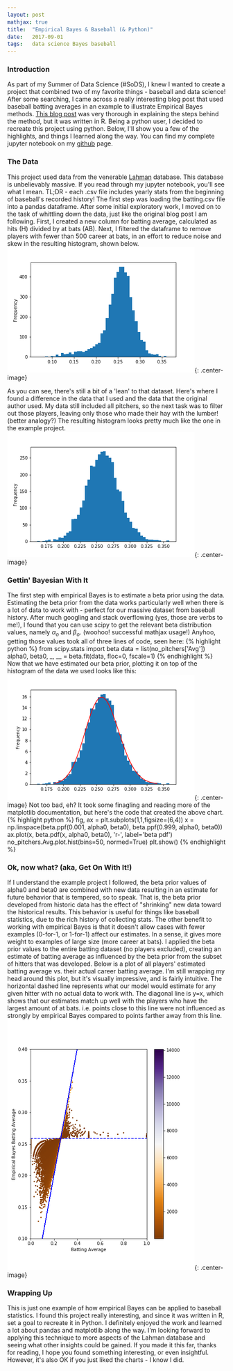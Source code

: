 ```yaml
---
layout: post
mathjax: true
title:  "Empirical Bayes & Baseball (& Python)"
date:   2017-09-01
tags:   data science Bayes baseball
---
```

### Introduction
As part of my Summer of Data Science (#SoDS), I knew I wanted to create a project that combined two of my favorite things - baseball and data science! After some searching, I came across a really interesting blog post that used baseball batting averages in an example to illustrate Empirical Bayes methods. [This blog post][eb-baseball] was very thorough in explaining the steps behind the method, but it was written in R. Being a python user, I decided to recreate this project using python. Below, I'll show you a few of the highlights, and things I learned along the way. You can find my complete jupyter notebook on my [github][ipynb] page.

### The Data
This project used data from the venerable [Lahman][Lahman] database. This database is unbelievably massive. If you read through my jupyter notebook, you'll see what I mean. TL;DR - each .csv file includes yearly stats from the beginning of baseball's recorded history! The first step was loading the batting.csv file into a pandas dataframe. After some initial exploratory work, I moved on to the task of whittling down the data, just like the original blog post I am following. First, I created a new column for batting average, calculated as hits (H) divided by at bats (AB). Next, I filtered the dataframe to remove players with fewer than 500 career at bats, in an effort to reduce noise and skew in the resulting histogram, shown below.
![Career_500_histogram](/assets/Career_500_hist.png){: .center-image}

As you can see, there's still a bit of a 'lean' to that dataset. Here's where I found a difference in the data that I used and the data that the original author used. My data still included all pitchers, so the next task was to filter out those players, leaving only those who made their hay with the lumber! (better analogy?) The resulting histogram looks pretty much like the one in the example project.
![no_pitchers_histogram](/assets/no_pitchers_hist.png){: .center-image}

### Gettin' Bayesian With It
The first step with empirical Bayes is to estimate a beta prior using the data. Estimating the beta prior from the data works particularly well when there is a lot of data to work with - perfect for our massive dataset from baseball history. After much googling and stack overflowing (yes, those are verbs to me!), I found that you can use scipy to get the relevant beta distribution values, namely $\alpha_o$ and $\beta_o$. (woohoo! successful mathjax usage!) Anyhoo, getting those values took all of three lines of code, seen here:
{% highlight python %}
from scipy.stats import beta
data = list(no_pitchers['Avg'])
alpha0, beta0, _, __ = beta.fit(data, floc=0, fscale=1)
{% endhighlight %}
Now that we have estimated our beta prior, plotting it on top of the histogram of the data we used looks like this:
![hist_with_beta_dist](/assets/hist_with_beta_dist.png){: .center-image}
Not too bad, eh? It took some finagling and reading more of the matplotlib documentation, but here's the code that created the above chart.
{% highlight python %}
fig, ax = plt.subplots(1,1,figsize=(6,4))
x = np.linspace(beta.ppf(0.001, alpha0, beta0),
               beta.ppf(0.999, alpha0, beta0))
ax.plot(x, beta.pdf(x, alpha0, beta0), 'r-', label='beta pdf')
no_pitchers.Avg.plot.hist(bins=50, normed=True)
plt.show()
{% endhighlight %}
### Ok, now what? (aka, Get On With It!)
If I understand the example project I followed, the beta prior values of alpha0 and beta0 are combined with new data resulting in an estimate for future behavior that is tempered, so to speak. That is, the beta prior developed from historic data has the effect of "shrinking" new data toward the historical results. This behavior is useful for things like baseball statistics, due to the rich history of collecting stats. The other benefit to working with empirical Bayes is that it doesn't allow cases with fewer examples (0-for-1, or 1-for-1) affect our estimates. In a sense, it gives more weight to examples of large size (more career at bats). I applied the beta prior values to the entire batting dataset (no players excluded), creating an estimate of batting average as influenced by the beta prior from the subset of hitters that was developed. Below is a plot of all players' estimated batting average vs. their actual career batting average. I'm still wrapping my head around this plot, but it's visually impressive, and is fairly intuitive. The horizontal dashed line represents what our model would estimate for any given hitter with no actual data to work with. The diagonal line is y=x, which shows that our estimates match up well with the players who have the largest amount of at bats. i.e. points close to this line were not influenced as strongly by empirical Bayes compared to points farther away from this line.
![eb_estimates](/assets/eb_estimates_cbar.png){: .center-image}
### Wrapping Up
This is just one example of how empirical Bayes can be applied to baseball statistics. I found this project really interesting, and since it was written in R, set a goal to recreate it in Python. I definitely enjoyed the work and learned a lot about pandas and matplotlib along the way. I'm looking forward to applying this technique to more aspects of the Lahman database and seeing what other insights could be gained. If you made it this far, thanks for reading, I hope you found something interesting, or even insightful. However, it's also OK if you just liked the charts - I know I did.

[eb-baseball]:http://varianceexplained.org/r/empirical_bayes_baseball/
[ipynb]:https://github.com/coldfashioned/DataSci/blob/master/baseball/Parse_Lahman.ipynb
[Lahman]:http://seanlahman.com
